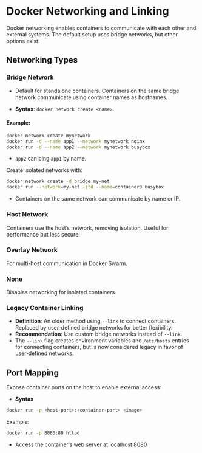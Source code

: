 # Docker Networking and Linking
Docker networking enables containers to communicate with each other and external systems. The default setup uses bridge networks, but other options exist.

##  Networking Types
### Bridge Network
- Default for standalone containers. Containers on the same bridge network communicate using container names as hostnames.

- **Syntax**: `docker network create <name>`.

#### Example:
```bash
docker network create mynetwork
docker run -d --name app1 --network mynetwork nginx
docker run -d --name app2 --network mynetwork busybox
```
- `app2` can ping `app1` by name.

Create isolated networks with:
```bash
docker network create -d bridge my-net
docker run --network=my-net -itd --name=container3 busybox
```  
- Containers on the same network can communicate by name or IP.

### Host Network
Containers use the host’s network, removing isolation. Useful for performance but less secure.

### Overlay Network
For multi-host communication in Docker Swarm.

### None
Disables networking for isolated containers.

### Legacy Container Linking
- **Definition**: An older method using `--link` to connect containers. Replaced by user-defined bridge networks for better flexibility.
- **Recommendation**: Use custom bridge networks instead of `--link`.
- The `--link` flag creates environment variables and `/etc/hosts` entries for connecting containers, but is now considered legacy in favor of user‑defined networks. 


## Port Mapping
Expose container ports on the host to enable external access:  
- **Syntax** 
```bash
docker run -p <host-port>:<container-port> <image>
```  
Example:  
```bash
docker run -p 8080:80 httpd
``` 
- Access the container’s web server at localhost:8080
